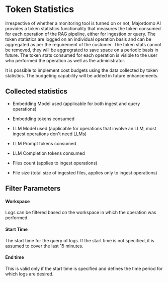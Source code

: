 # Token Statistics

Irrespective of whether a monitoring tool is turned on or not, Majordomo AI provides a token statistics functionality that measures the token consumed for each operation of the RAG pipeline, either for ingestion or query. The token statistics are logged on an individual operation basis and can be aggregated as per the requirement of the customer. The token stats cannot be removed, they will be aggregrated to save space on a periodic basis in future. The token stats consumed for each operation is visible to the user who performed the operation as well as the administrator.

It is possible to implement cost budgets using the data collected by token statistics. The budgeting capability will be added in future enhancements.  

## Collected statistics

- Embedding Model used (applicable for both ingest and query operations)

- Embedding tokens consumed

- LLM Model used (applicable for operations that involve an LLM, most ingest operations don't need LLMs)

- LLM Prompt tokens consumed

- LLM Completion tokens consumed

- Files count (applies to ingest operations)

- File size (total size of ingested files, applies only to ingest operations)

## Filter Parameters

#### Workspace

Logs can be filtered based on the workspace in which the operation was performed.

#### Start Time

The start time for the query of logs. If the start time is not specified, it is assumed to cover the last 15 minutes.

#### End time

This is valid only if the start time is specified and defines the time period for which logs are desired.
